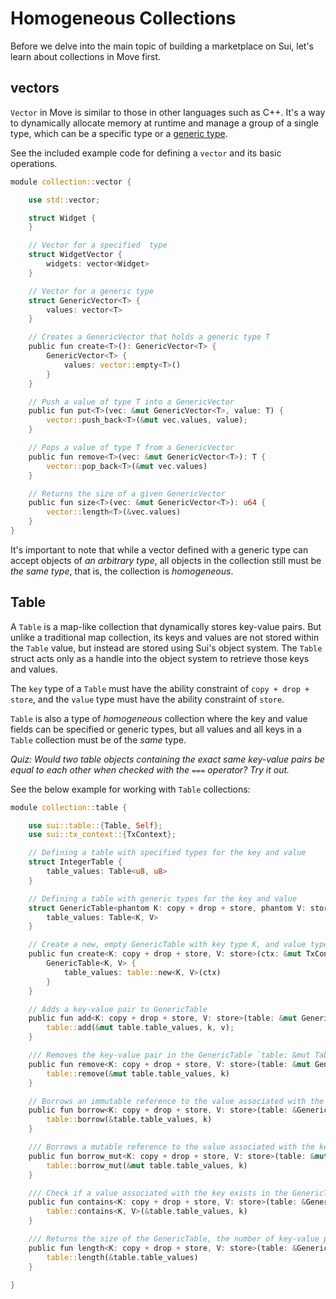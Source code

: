 # Homogeneous Collections 

Before we delve into the main topic of building a marketplace on Sui, let's learn about collections in Move first. 

## vectors

`Vector` in Move is similar to those in other languages such as C++. It's a way to dynamically allocate memory at runtime and manage a group of a single type, which can be a specific type or a [generic type](../../unit-three/lessons/2_intro_to_generics.md). 

See the included example code for defining a `vector` and its basic operations. 

```rust
module collection::vector {

    use std::vector;

    struct Widget {
    }

    // Vector for a specified  type
    struct WidgetVector {
        widgets: vector<Widget>
    }

    // Vector for a generic type 
    struct GenericVector<T> {
        values: vector<T>
    }

    // Creates a GenericVector that holds a generic type T
    public fun create<T>(): GenericVector<T> {
        GenericVector<T> {
            values: vector::empty<T>()
        }
    }

    // Push a value of type T into a GenericVector
    public fun put<T>(vec: &mut GenericVector<T>, value: T) {
        vector::push_back<T>(&mut vec.values, value);
    }

    // Pops a value of type T from a GenericVector
    public fun remove<T>(vec: &mut GenericVector<T>): T {
        vector::pop_back<T>(&mut vec.values)
    }

    // Returns the size of a given GenericVector
    public fun size<T>(vec: &mut GenericVector<T>): u64 {
        vector::length<T>(&vec.values)
    }
}

```

It's important to note that while a vector defined with a generic type can accept objects of _an arbitrary type_, all objects in the collection still must be _the same type_, that is, the collection is _homogeneous_. 

## Table

A `Table` is a map-like collection that dynamically stores key-value pairs. But unlike a traditional map collection, its keys and values are not stored within the `Table` value, but instead are stored using Sui's object system. The `Table` struct acts only as a handle into the object system to retrieve those keys and values. 

The `key` type of a `Table` must have the ability constraint of `copy + drop + store`, and the `value` type must have the ability constraint of `store`. 

`Table` is also a type of _homogeneous_ collection where the key and value fields can be specified or generic types, but all values and all keys in a `Table` collection must be of the _same_ type. 

*Quiz: Would two table objects containing the exact same key-value pairs be equal to each other when checked with the `===` operator? Try it out.*

See the below example for working with `Table` collections:

```rust
module collection::table {

    use sui::table::{Table, Self};
    use sui::tx_context::{TxContext};

    // Defining a table with specified types for the key and value
    struct IntegerTable {
        table_values: Table<u8, u8>
    }

    // Defining a table with generic types for the key and value 
    struct GenericTable<phantom K: copy + drop + store, phantom V: store> {
        table_values: Table<K, V>
    }

    // Create a new, empty GenericTable with key type K, and value type V
    public fun create<K: copy + drop + store, V: store>(ctx: &mut TxContext): GenericTable<K, V> {
        GenericTable<K, V> {
            table_values: table::new<K, V>(ctx)
        }
    }

    // Adds a key-value pair to GenericTable
    public fun add<K: copy + drop + store, V: store>(table: &mut GenericTable<K, V>, k: K, v: V) {
        table::add(&mut table.table_values, k, v);
    }

    /// Removes the key-value pair in the GenericTable `table: &mut Table<K, V>` and returns the value.   
    public fun remove<K: copy + drop + store, V: store>(table: &mut GenericTable<K, V>, k: K): V {
        table::remove(&mut table.table_values, k)
    }

    // Borrows an immutable reference to the value associated with the key in GenericTable
    public fun borrow<K: copy + drop + store, V: store>(table: &GenericTable<K, V>, k: K): &V {
        table::borrow(&table.table_values, k)
    }

    /// Borrows a mutable reference to the value associated with the key in GenericTable
    public fun borrow_mut<K: copy + drop + store, V: store>(table: &mut GenericTable<K, V>, k: K): &mut V {
        table::borrow_mut(&mut table.table_values, k)
    }

    /// Check if a value associated with the key exists in the GenericTable
    public fun contains<K: copy + drop + store, V: store>(table: &GenericTable<K, V>, k: K): bool {
        table::contains<K, V>(&table.table_values, k)
    }

    /// Returns the size of the GenericTable, the number of key-value pairs
    public fun length<K: copy + drop + store, V: store>(table: &GenericTable<K, V>): u64 {
        table::length(&table.table_values)
    }

}
```
